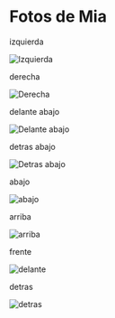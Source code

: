 Fotos de Mia
====

izquierda

![Izquierda](left.jpg)

derecha 

![Derecha](right1.jpg)

delante abajo

![Delante abajo](frontdown.jpg)

detras abajo

![Detras abajo](backdown.jpg)

abajo

![abajo](down.jpg)

arriba

![arriba](Up.jpg)

frente

![delante](front.jpg)

detras 

![detras](back.jpg)
